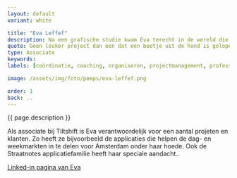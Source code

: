 ```yaml
---
layout: default
variant: white

title: "Eva Leffef"
description: Na een grafische studie kwam Eva terecht in de wereld die vorm, design en techniek combineert; het internet. Begonnen als programmeur maakte ze al gauw de overstap naar UX, Design Thinking, Service design en de bijbehorende Agile technieken. Zo werd Eva een allrounder die de afgelopen jaren vooral excelleert in mensen fijn laten samenwerken. Ze is een kei in het coachen, organiseren en coördineren van (liefst) complexe projecten en teamsamenstellingen. 
quote: Geen leuker project dan een dat een beetje uit de hand is gelopen
type: Associate
keywords:
labels: [coördinatie, coaching, organiseren, projectmanagement, professioneel bemoeial]

image: /assets/img/foto/peeps/eva-leffef.png

order: 1
back: ..
---
```

{{ page.description }}

Als associate bij Tiltshift is Eva verantwoordelijk voor een aantal projeten en klanten. Zo heeft ze bijvoorbeeld de applicaties die helpen de dag- en weekmarkten in te delen voor Amsterdam onder haar hoede. Ook de Straatnotes applicatiefamilie heeft haar speciale aandacht..

[Linked-in pagina van Eva](https://www.linkedin.com/in/evaleffef/)

